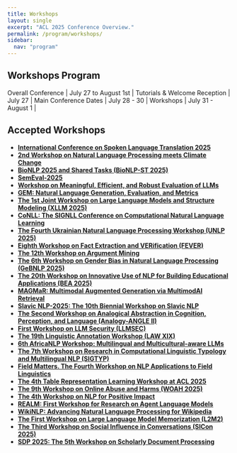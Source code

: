 ```yaml
---
title: Workshops
layout: single
excerpt: "ACL 2025 Conference Overview."
permalink: /program/workshops/
sidebar:
  nav: "program"
---
```


## Workshops Program

Overall Conference | July 27 to August 1st |
Tutorials & Welcome Reception | July 27 |
Main Conference Dates | July 28 - 30 |
Workshops | July 31 - August 1 |

## Accepted Workshops

- [**International Conference on Spoken Language Translation 2025**](https://iwslt.org/)
- [**2nd Workshop on Natural Language Processing meets Climate Change**](https://nlp4climate.github.io/)
- [**BioNLP 2025 and Shared Tasks (BioNLP-ST 2025)**](https://aclweb.org/aclwiki/BioNLP_Workshop)
- [**SemEval-2025**](https://semeval.github.io/SemEval2025/)
- [**Workshop on Meaningful, Efficient, and Robust Evaluation of LLMs**](https://gem-benchmark.com/workshop)
- [**GEM: Natural Language Generation, Evaluation, and Metrics**](https://gem-benchmark.com/workshop)
- [**The 1st Joint Workshop on Large Language Models and Structure Modeling (XLLM 2025)**](https://xllms.github.io/)
- [**CoNLL: The SIGNLL Conference on Computational Natural Language Learning**](https://conll.org/)
- [**The Fourth Ukrainian Natural Language Processing Workshop (UNLP 2025)**](https://unlp.org.ua/)
- [**Eighth Workshop on Fact Extraction and VERification (FEVER)**](https://fever.ai/)
- [**The 12th Workshop on Argument Mining**](https://argmining-org.github.io/)
- [**The 6th Workshop on Gender Bias in Natural Language Processing (GeBNLP 2025)**](https://gebnlp-workshop.github.io)
- [**The 20th Workshop on Innovative Use of NLP for Building Educational Applications (BEA 2025)**](https://sig-edu.org/bea/2025)
- [**MAGMaR: Multimodal Augmented Generation via MultimodAl Retrieval**](https://nlp.jhu.edu/magmar/)
- [**Slavic NLP-2025: The 10th Biennial Workshop on Slavic NLP**](https://bsnlp.cs.helsinki.fi)
- [**The Second Workshop on Analogical Abstraction in Cognition, Perception, and Language (Analogy-ANGLE II)**](https://analogy-angle.github.io/)
- [**First Workshop on LLM Security (LLMSEC)**](https://sig.llmsecurity.net/workshop/)
- [**The 19th Linguistic Annotation Workshop (LAW XIX)**](https://sigann.github.io/LAW-XIX-2025)
- [**6th AfricaNLP Workshop: Multilingual and Multicultural-aware LLMs**]()
- [**The 7th Workshop on Research in Computational Linguistic Typology and Multilingual NLP (SIGTYP)**]()
- [**Field Matters. The Fourth Workshop on NLP Applications to Field Linguistics**]()
- [**The 4th Table Representation Learning Workshop at ACL 2025**](https://table-representation-learning.github.io/ACL2025/)
- [**The 9th Workshop on Online Abuse and Harms (WOAH 2025)**](https://www.workshopononlineabuse.com)
- [**The 4th Workshop on NLP for Positive Impact**](https://sites.google.com/view/nlp4positiveimpact)
- [**REALM: First Workshop for Research on Agent Language Models**](https://realm-workshop.github.io)
- [**WikiNLP: Advancing Natural Language Processing for Wikipedia**](https://meta.wikimedia.org/wiki/NLP_for_Wikipedia_(ACL_2025))
- [**The First Workshop on Large Language Model Memorization (L2M2)**](https://sites.google.com/view/memorization-workshop)
- [**The Third Workshop on Social Influence in Conversations (SICon 2025)**](https://sites.google.com/view/sicon2025/home)
- [**SDP 2025: The 5th Workshop on Scholarly Document Processing**](https://sdproc.org/2025/)
